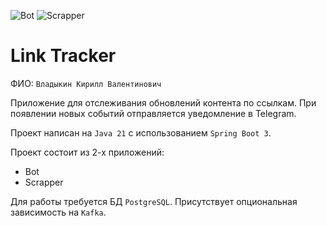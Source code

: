 ![Bot](https://github.com/SlideHehe/java-backend-course-2/actions/workflows/bot.yml/badge.svg)
![Scrapper](https://github.com/SlideHehe/java-backend-course-2/actions/workflows/scrapper.yml/badge.svg)

# Link Tracker

ФИО: `Владыкин Кирилл Валентинович`

Приложение для отслеживания обновлений контента по ссылкам.
При появлении новых событий отправляется уведомление в Telegram.

Проект написан на `Java 21` с использованием `Spring Boot 3`.

Проект состоит из 2-х приложений:
* Bot
* Scrapper

Для работы требуется БД `PostgreSQL`. Присутствует опциональная зависимость на `Kafka`.
